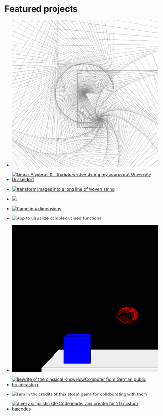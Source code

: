 # Featured projects
* [![](https://github.com/Quoteme/math/blob/master/social_preview.png?raw=true)](https://quoteme.github.io/math)

* [![](https://i.imgur.com/3DSsCuD.png "Linear Algebra I & II Scripts written during my courses at University Düsseldorf")](https://github.com/Quoteme/skript)

* [![](https://i.imgur.com/CmCh70g.gif "transform images into a long line of woven string")](https://github.com/Quoteme/img2string/)

* [![](https://camo.githubusercontent.com/4adeb27d1d0efe8704629aa618f8634fa1a1a8f3/68747470733a2f2f692e696d6775722e636f6d2f747146325241692e706e67)](https://github.com/Quoteme/webglcs)

* [![](https://camo.githubusercontent.com/f2d3a62a589b66cf5abb6e36b9f3241e74c567c7/68747470733a2f2f692e696d6775722e636f6d2f586e66767061672e676966 "Game in 4 dimensions")](https://github.com/Quoteme/dimensioncrusher)

* [![](https://camo.githubusercontent.com/0a0f54380355f9a2993b95be0db93d700620331e/68747470733a2f2f692e696d6775722e636f6d2f65666f386e554d2e676966 "App to visualize complex valued functions")](https://github.com/Quoteme/complexGrapher)

* [![](https://raw.githubusercontent.com/Quoteme/Fluchtpunkt3D/master/demo/test.gif "Self written 3d rendering engine")](https://github.com/Quoteme/Fluchtpunkt3D)

* [![](https://i.imgur.com/R5O38wV.png "Rewrite of the classical KnowHowComputer from German public broadcasting")](https://quoteme.github.io/KnowHowComputerHTML/)

* [![](https://i.imgur.com/05wgpP9.png "I am in the credits of this steam game for collaborating with them")](https://github.com/mventurelli/relichunterszero)

* [![](https://i.imgur.com/ibEuDVu.png "A very simplistic QR-Code reader and creater for 2D custom barcodes")](https://quoteme.github.io/qrcode/)

<link rel="stylesheet" type="text/css" href="style.css">
